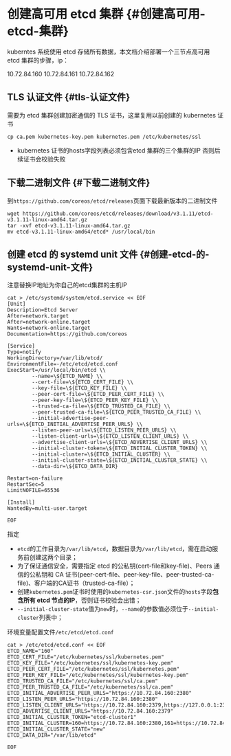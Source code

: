 # 创建高可用 etcd 集群 {#创建高可用-etcd-集群}

kuberntes 系统使用 etcd 存储所有数据，本文档介绍部署一个三节点高可用 etcd 集群的步骤，ip：

10.72.84.160  10.72.84.161  10.72.84.162

## TLS 认证文件 {#tls-认证文件}

需要为 etcd 集群创建加密通信的 TLS 证书，这里复用以前创建的 kubernetes 证书

```
cp ca.pem kubernetes-key.pem kubernetes.pem /etc/kubernetes/ssl
```

* kubernetes 证书的hosts字段列表必须包含etcd 集群的三个集群的IP 否则后续证书会校验失败

## 下载二进制文件 {#下载二进制文件}

到`https://github.com/coreos/etcd/releases`页面下载最新版本的二进制文件

```
wget https://github.com/coreos/etcd/releases/download/v3.1.11/etcd-v3.1.11-linux-amd64.tar.gz
tar -xvf etcd-v3.1.11-linux-amd64.tar.gz
mv etcd-v3.1.11-linux-amd64/etcd* /usr/local/bin
```

## 创建 etcd 的 systemd unit 文件 {#创建-etcd-的-systemd-unit-文件}

注意替换IP地址为你自己的etcd集群的主机IP

```
cat > /etc/systemd/system/etcd.service << EOF
[Unit]
Description=Etcd Server
After=network.target
After=network-online.target
Wants=network-online.target
Documentation=https://github.com/coreos

[Service]
Type=notify
WorkingDirectory=/var/lib/etcd/
EnvironmentFile=-/etc/etcd/etcd.conf
ExecStart=/usr/local/bin/etcd \\
        --name=\${ETCD_NAME} \\
        --cert-file=\${ETCD_CERT_FILE} \\
        --key-file=\${ETCD_KEY_FILE} \\
        --peer-cert-file=\${ETCD_PEER_CERT_FILE} \\
        --peer-key-file=\${ETCD_PEER_KEY_FILE} \\
        --trusted-ca-file=\${ETCD_TRUSTED_CA_FILE} \\
        --peer-trusted-ca-file=\${ETCD_PEER_TRUSTED_CA_FILE} \\
        --initial-advertise-peer-urls=\${ETCD_INITIAL_ADVERTISE_PEER_URLS} \\
        --listen-peer-urls=\${ETCD_LISTEN_PEER_URLS} \\
        --listen-client-urls=\${ETCD_LISTEN_CLIENT_URLS} \\
        --advertise-client-urls=\${ETCD_ADVERTISE_CLIENT_URLS} \\
        --initial-cluster-token=\${ETCD_INITIAL_CLUSTER_TOKEN} \\
        --initial-cluster=\${ETCD_INITIAL_CLUSTER} \\
        --initial-cluster-state=\${ETCD_INITIAL_CLUSTER_STATE} \\
        --data-dir=\${ETCD_DATA_DIR}

Restart=on-failure
RestartSec=5
LimitNOFILE=65536

[Install]
WantedBy=multi-user.target

EOF
```



指定

* `etcd`的工作目录为`/var/lib/etcd`，数据目录为`/var/lib/etcd`，需在启动服务前创建这两个目录；
* 为了保证通信安全，需要指定 etcd 的公私钥\(cert-file和key-file\)、Peers 通信的公私钥和 CA 证书\(peer-cert-file、peer-key-file、peer-trusted-ca-file\)、客户端的CA证书（trusted-ca-file）；
* 创建`kubernetes.pem`证书时使用的`kubernetes-csr.json`文件的`hosts`字段**包含所有 etcd 节点的IP**，否则证书校验会出错；
* `--initial-cluster-state`值为`new`时，`--name`的参数值必须位于`--initial-cluster`列表中；

环境变量配置文件`/etc/etcd/etcd.conf`



```
cat > /etc/etcd/etcd.conf << EOF
ETCD_NAME="160"
ETCD_CERT_FILE="/etc/kubernetes/ssl/kubernetes.pem"
ETCD_KEY_FILE="/etc/kubernetes/ssl/kubernetes-key.pem"
ETCD_PEER_CERT_FILE="/etc/kubernetes/ssl/kubernetes.pem"
ETCD_PEER_KEY_FILE="/etc/kubernetes/ssl/kubernetes-key.pem"
ETCD_TRUSTED_CA_FILE="/etc/kubernetes/ssl/ca.pem" 
ETCD_PEER_TRUSTED_CA_FILE="/etc/kubernetes/ssl/ca.pem"
ETCD_INITIAL_ADVERTISE_PEER_URLS="https://10.72.84.160:2380"
ETCD_LISTEN_PEER_URLS="https://10.72.84.160:2380"
ETCD_LISTEN_CLIENT_URLS="https://10.72.84.160:2379,https://127.0.0.1:2379"
ETCD_ADVERTISE_CLIENT_URLS="https://10.72.84.160:2379"
ETCD_INITIAL_CLUSTER_TOKEN="etcd-cluster1"
ETCD_INITIAL_CLUSTER=160=https://10.72.84.160:2380,161=https://10.72.84.161:2380,162=https://10.72.84.162:2380"
ETCD_INITIAL_CLUSTER_STATE="new"
ETCD_DATA_DIR="/var/lib/etcd"

EOF

```




